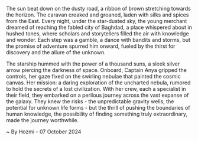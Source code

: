 
The sun beat down on the dusty road, a ribbon of brown stretching towards the horizon. The caravan creaked and groaned, laden with silks and spices from the East.  Every night, under the star-dusted sky,  the young merchant dreamed of reaching the fabled city of Baghdad, a place whispered about in hushed tones, where scholars and storytellers filled the air with knowledge and wonder. Each step was a gamble, a dance with bandits and storms, but the promise of adventure spurred him onward, fueled by the thirst for discovery and the allure of the unknown.

The starship hummed with the power of a thousand suns, a sleek silver arrow piercing the darkness of space.  Onboard, Captain Anya gripped the controls, her gaze fixed on the swirling nebulae that painted the cosmic canvas.  Her mission: a daring exploration of the uncharted nebula, rumored to hold the secrets of a lost civilization. With her crew, each a specialist in their field, they embarked on a perilous journey across the vast expanse of the galaxy. They knew the risks - the unpredictable gravity wells, the potential for unknown life forms - but the thrill of pushing the boundaries of human knowledge, the possibility of finding something truly extraordinary, made the journey worthwhile. 

~ By Hozmi - 07 October 2024
